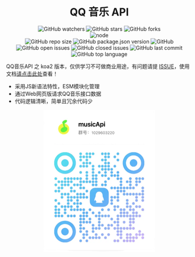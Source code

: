 <h1 align="center">QQ 音乐 API</h1>

<div align="center">

![GitHub watchers](https://img.shields.io/github/watchers/dingshaohua-com/qmusic-api?style=social) ![GitHub stars](https://img.shields.io/github/stars/dingshaohua-com/qmusic-api?style=social) ![GitHub forks](https://img.shields.io/github/forks/dingshaohua-com/qmusic-api?style=social)
<br />
![node](https://img.shields.io/node/v/koa?style=flat-square)
<br />
![GitHub repo size](https://img.shields.io/github/repo-size/dingshaohua-com/qmusic-api?style=flat-square) 
![GitHub package.json version](https://img.shields.io/github/package-json/v/dingshaohua-com/qmusic-api?style=flat-square) 
![GitHub](https://img.shields.io/github/license/dingshaohua-com/qmusic-api?style=flat-square) 
![GitHub open issues](https://img.shields.io/github/issues/dingshaohua-com/qmusic-api?style=flat-square) 
![GitHub closed issues](https://img.shields.io/github/issues-closed/dingshaohua-com/qmusic-api) 
![GitHub last commit](https://img.shields.io/github/last-commit/dingshaohua-com/qmusic-api?style=flat-square) 
![GitHub top language](https://img.shields.io/github/languages/top/dingshaohua-com/qmusic-api?style=flat-square)

</div>

QQ音乐API 之 koa2 版本，仅供学习不可做商业用途，有问题请提 [ISSUE](https://github.com/dingshaohua-com/qmusic-api/issues)，使用文档[请点击此处](https://qmusic.dingshaohua.com/)查看！
* 采用JS新语法特性，ESM模块化管理
* 通过Web网页版请求QQ音乐接口数据
* 代码逻辑清晰，简单且冗余代码少



<div align="center">
<img src="https://github.com/dingshaohua-com/qmusic-api/blob/main/static/qq-qr.webp" width="300"/>
</div>
